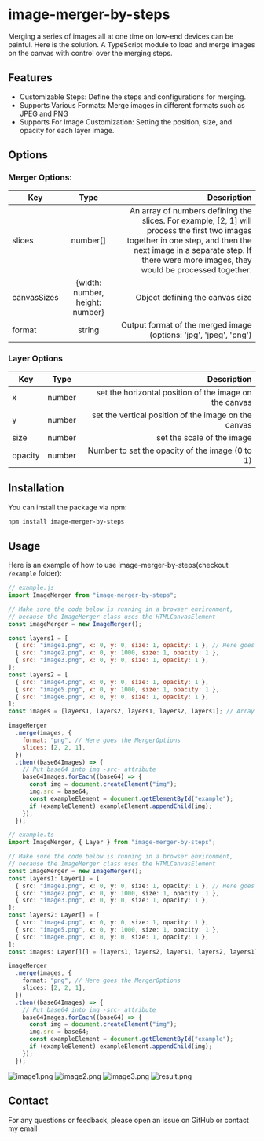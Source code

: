 # image-merger-by-steps

Merging a series of images all at one time on low-end devices can be painful. Here is the solution. A TypeScript module to load and merge images on the canvas with control over the merging steps.

## Features

- Customizable Steps: Define the steps and configurations for merging.
- Supports Various Formats: Merge images in different formats such as JPEG and PNG
- Supports For Image Customization: Setting the position, size, and opacity for each layer image.

## Options

### Merger Options:

| Key         |              Type               |                                                                                                                                                                                                                   Description |
| ----------- | :-----------------------------: | ----------------------------------------------------------------------------------------------------------------------------------------------------------------------------------------------------------------------------: |
| slices      |            number[]             | An array of numbers defining the slices. For example, [2, 1] will process the first two images together in one step, and then the next image in a separate step. If there were more images, they would be processed together. |
| canvasSizes | {width: number, height: number} |                                                                                                                                                                                               Object defining the canvas size |
| format      |             string              |                                                                                                                                                             Output format of the merged image (options: 'jpg', 'jpeg', 'png') |

### Layer Options

| Key     |  Type  |                                            Description |
| ------- | :----: | -----------------------------------------------------: |
| x       | number | set the horizontal position of the image on the canvas |
| y       | number |   set the vertical position of the image on the canvas |
| size    | number |                             set the scale of the image |
| opacity | number |        Number to set the opacity of the image (0 to 1) |

## Installation

You can install the package via npm:

```bash
npm install image-merger-by-steps

```

## Usage

Here is an example of how to use image-merger-by-steps(checkout `/example` folder):

```javascript
// example.js
import ImageMerger from "image-merger-by-steps";

// Make sure the code below is running in a browser environment,
// because the ImageMerger class uses the HTMLCanvasElement
const imageMerger = new ImageMerger();

const layers1 = [
  { src: "image1.png", x: 0, y: 0, size: 1, opacity: 1 }, // Here goes the LayerOptions
  { src: "image2.png", x: 0, y: 1000, size: 1, opacity: 1 },
  { src: "image3.png", x: 0, y: 0, size: 1, opacity: 1 },
];
const layers2 = [
  { src: "image4.png", x: 0, y: 0, size: 1, opacity: 1 },
  { src: "image5.png", x: 0, y: 1000, size: 1, opacity: 1 },
  { src: "image6.png", x: 0, y: 0, size: 1, opacity: 1 },
];
const images = [layers1, layers2, layers1, layers2, layers1]; // Array of layers for each image

imageMerger
  .merge(images, {
    format: "png", // Here goes the MergerOptions
    slices: [2, 2, 1],
  })
  .then((base64Images) => {
    // Put base64 into img -src- attribute
    base64Images.forEach((base64) => {
      const img = document.createElement("img");
      img.src = base64;
      const exampleElement = document.getElementById("example");
      if (exampleElement) exampleElement.appendChild(img);
    });
  });
```

```typescript
// example.ts
import ImageMerger, { Layer } from "image-merger-by-steps";

// Make sure the code below is running in a browser environment,
// because the ImageMerger class uses the HTMLCanvasElement
const imageMerger = new ImageMerger();
const layers1: Layer[] = [
  { src: "image1.png", x: 0, y: 0, size: 1, opacity: 1 }, // Here goes the LayerOptions
  { src: "image2.png", x: 0, y: 1000, size: 1, opacity: 1 },
  { src: "image3.png", x: 0, y: 0, size: 1, opacity: 1 },
];
const layers2: Layer[] = [
  { src: "image4.png", x: 0, y: 0, size: 1, opacity: 1 },
  { src: "image5.png", x: 0, y: 1000, size: 1, opacity: 1 },
  { src: "image6.png", x: 0, y: 0, size: 1, opacity: 1 },
];
const images: Layer[][] = [layers1, layers2, layers1, layers2, layers1]; // Array of layers for each image

imageMerger
  .merge(images, {
    format: "png", // Here goes the MergerOptions
    slices: [2, 2, 1],
  })
  .then((base64Images) => {
    // Put base64 into img -src- attribute
    base64Images.forEach((base64) => {
      const img = document.createElement("img");
      img.src = base64;
      const exampleElement = document.getElementById("example");
      if (exampleElement) exampleElement.appendChild(img);
    });
  });
```
![image1.png](https://github.com/HCY71/image-merger-by-steps/blob/main/example/image1.png)
![image2.png](https://github.com/HCY71/image-merger-by-steps/blob/main/example/image2.png)
![image3.png](https://github.com/HCY71/image-merger-by-steps/blob/main/example/image3.png)
![result.png](https://github.com/HCY71/image-merger-by-steps/blob/main/example/result.png)


## Contact

For any questions or feedback, please open an issue on GitHub or contact my email
